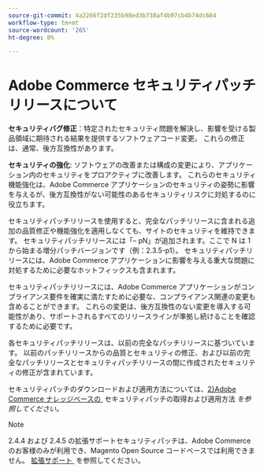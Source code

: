 ```yaml
---
source-git-commit: 4a2266f2df235b98ed3b738af4b97cb4b74dc664
workflow-type: tm+mt
source-wordcount: '265'
ht-degree: 0%

---
```

# Adobe Commerce セキュリティパッチリリースについて

**セキュリティバグ修正**：特定されたセキュリティ問題を解決し、影響を受ける製品領域に期待される結果を提供するソフトウェアコード変更。 これらの修正は、通常、後方互換性があります。

**セキュリティの強化**: ソフトウェアの改善または構成の変更により、アプリケーション内のセキュリティをプロアクティブに改善します。 これらのセキュリティ機能強化は、Adobe Commerce アプリケーションのセキュリティの姿勢に影響を与えるが、後方互換性がない可能性のあるセキュリティリスクに対処するのに役立ちます。

セキュリティパッチリリースを使用すると、完全なパッチリリースに含まれる追加の品質修正や機能強化を適用しなくても、サイトのセキュリティを維持できます。 セキュリティパッチリリースには「– pN」が追加されます。ここで N は 1 から始まる増分パッチバージョンです（例：2.3.5-p1）。 セキュリティパッチリリースには、Adobe Commerce アプリケーションに影響を与える重大な問題に対処するために必要なホットフィックスも含まれます。

セキュリティパッチリリースには、Adobe Commerce アプリケーションがコンプライアンス要件を確実に満たすために必要な、コンプライアンス関連の変更も含めることができます。 これらの変更は、後方互換性のない変更を導入する可能性があり、サポートされるすべてのリリースラインが準拠し続けることを確認するために必要です。

各セキュリティパッチリリースは、以前の完全なパッチリリースに基づいています。 以前のパッチリリースからの品質とセキュリティの修正、および以前の完全なパッチリリースとセキュリティパッチリリースの間に作成されたセキュリティの修正が含まれています。

セキュリティパッチのダウンロードおよび適用方法については、[2&rbrace;Adobe Commerce ナレッジベースの &#x200B;](https://experienceleague.adobe.com/ja/docs/commerce-knowledge-base/kb/how-to/how-to-obtain-and-apply-security-patches) セキュリティパッチの取得および適用方法 _を参照してください。_

>[!NOTE]
>
>2.4.4 および 2.4.5 の拡張サポートセキュリティパッチは、Adobe Commerceのお客様のみが利用でき、Magento Open Source コードベースでは利用できません。 [&#x200B; 拡張サポート &#x200B;](https://experienceleague.adobe.com/ja/docs/commerce-operations/release/planning/lifecycle-policy#extended-support) を参照してください。
